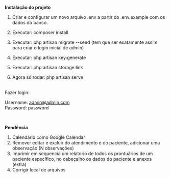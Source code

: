 **Instalação do projeto**

1. Criar e configurar um novo arquivo .env a partir do .env.example com os dados do banco.

2. Executar: composer install

3. Executar: php artisan migrate --seed 
(tem que ser exatamente assim para criar o login inicial de admin)

4. Executar: php artisan key:generate

5. Executar: php artisan storage:link 

6. Agora só rodar: php artisan serve 

<br>
Fazer login:

Username:	admin@admin.com <br>
Password:	password 

<br>

**Pendência**

1. Calendário como Google Calendar
2. Remover editar e excluir do atendimento e do paciente, adicionar uma observação (N observações)
3. Imprimir em sequencia um relatorio de todos os prontuários de um paciente específico, no cabeçalho os dados do paciente e anexos (extra)
4. Corrigir local de arquivos